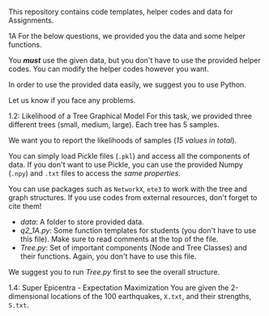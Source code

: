 This repository contains code templates, helper codes and data for Assignments.

1A
For the below questions, we provided you the data and some helper functions. 

You **_must_** use the given data, but you don't have to use the provided helper codes. You can modify the helper codes however you want.

In order to use the provided data easily, we suggest you to use Python. 

Let us know if you face any problems.

1.2: Likelihood of a Tree Graphical Model
For this task, we provided three different trees (small, medium, large). Each tree has 5 samples.

We want you to report the likelihoods of samples (_15 values in total_).

You can simply load Pickle files (`.pkl`) and access all the components of data. 
If you don't want to use Pickle, you can use the provided Numpy (`.npy`) and `.txt` files to access the _same properties_.

You can use packages such as `NetworkX`, `ete3` to work with the tree and graph structures. If you use codes from external resources, don't forget to cite them!

* _data_: A folder to store provided data.
* _q2_1A.py_: Some function templates for students (you don't have to use this file). Make sure to read comments at the top of the file. 
* _Tree.py_: Set of important components (Node and Tree Classes) and their functions. Again, you don't have to use this file.

We suggest you to run _Tree.py_ first to see the overall structure. 

1.4: Super Epicentra - Expectation Maximization
You are given the 2-dimensional locations of the 100 earthquakes, `X.txt`, and their strengths, `S.txt`.

